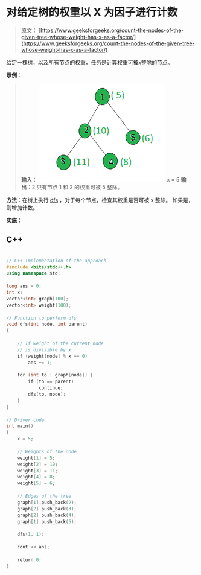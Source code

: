 # 对给定树的权重以 X 为因子进行计数

> 原文： [https://www.geeksforgeeks.org/count-the-nodes-of-the-given-tree-whose-weight-has-x-as-a-factor/](https://www.geeksforgeeks.org/count-the-nodes-of-the-given-tree-whose-weight-has-x-as-a-factor/)

给定一棵树，以及所有节点的权重，任务是计算权重可被`x`整除的节点。

**示例**：

> **输入**：
> ![](img/c8d63a5a618701e1de407d9028376d6b.png)
> x = 5
> **输出**：2
> 只有节点 1 和 2 的权重可被 5 整除。

**方法**：在树上执行 [dfs](http://www.geeksforgeeks.org/depth-first-traversal-for-a-graph/) ，对于每个节点，检查其权重是否可被 x 整除。 如果是，则增加计数。

**实施**：

## C++

```cpp

// C++ implementation of the approach 
#include <bits/stdc++.h> 
using namespace std; 

long ans = 0; 
int x; 
vector<int> graph[100]; 
vector<int> weight(100); 

// Function to perform dfs 
void dfs(int node, int parent) 
{ 

    // If weight of the current node 
    // is divisible by x 
    if (weight[node] % x == 0) 
        ans += 1; 

    for (int to : graph[node]) { 
        if (to == parent) 
            continue; 
        dfs(to, node); 
    } 
} 

// Driver code 
int main() 
{ 
    x = 5; 

    // Weights of the node 
    weight[1] = 5; 
    weight[2] = 10; 
    weight[3] = 11; 
    weight[4] = 8; 
    weight[5] = 6; 

    // Edges of the tree 
    graph[1].push_back(2); 
    graph[2].push_back(3); 
    graph[2].push_back(4); 
    graph[1].push_back(5); 

    dfs(1, 1); 

    cout << ans; 

    return 0; 
} 

```